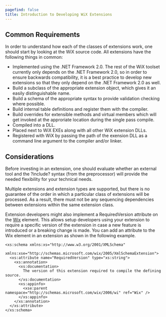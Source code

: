```yaml
---
pagefind: false
title: Introduction to Developing WiX Extensions
---
```


## Common Requirements
In order to understand how each of the classes of extensions work, one should start by looking at the WiX source code. All extensions have the following things in common:

* Implemented using the .NET Framework 2.0. The rest of the WiX toolset currently only depends on the .NET Framework 2.0, so in order to ensure backwards compatibility, it is a best practice to develop new extensions so that they only depend on the .NET Framework 2.0 as well.
* Build a subclass of the appropriate extension object, which gives it an easily distinguishable name.
* Build a schema of the appropriate syntax to provide validation checking where possible.
* Build internal table definitions and register them with the compiler.
* Build overrides for extensible methods and virtual members which will get invoked at the approriate location during the single pass compile.
* Compiled into a DLL.
* Placed next to WiX EXEs along with all other WiX extension DLLs.
* Registered with WiX by passing the path of the exension DLL as a command line argument to the compiler and/or linker.

## Considerations

Before investing in an extension, one should evaluate whether an external tool and the ?include? syntax (from the preprocessor) will provide the needed flexibility for your technical needs.

Multiple extensions and extension types are supported, but there is no guarantee of the order in which a particular class of extensions will be processed. As a result, there must not be any sequencing dependencies between extensions within the same extension class.

Extension developers might also implement a RequiredVersion attribute on the [Wix](../../xsd/wix/wix/wix/) element. This allows setup developers using your extension to require a specific version of the extension in case a new feature is introduced or a breaking change is made. You can add an attribute to the Wix element in an extension as shown in the following example.

    <xs:schema xmlns:xs="http://www.w3.org/2001/XMLSchema"
        xmlns:xse="http://schemas.microsoft.com/wix/2005/XmlSchemaExtension">
      <xs:attribute name="RequiredVersion" type="xs:string">
        <xs:annotation>
          <xs:documentation>
            The version of this extension required to compile the defining source.
          </xs:documentation>
          <xs:appinfo>
            <xse:parent namespace="http://schemas.microsoft.com/wix/2006/wi" ref="Wix" />
          </xs:appinfo>
        </xs:annotation>
      </xs:attribute>
    </xs:schema>
